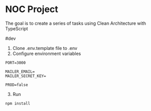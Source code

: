 # NOC Project
The goal is to create a series of tasks using Clean Architecture with TypeScript

#dev
1. Clone .env.template file to .env
2. Configure environment variables
```
PORT=3000

MAILER_EMAIL=
MAILER_SECRET_KEY=

PROD=false
```
3. Run
```
npm install
```